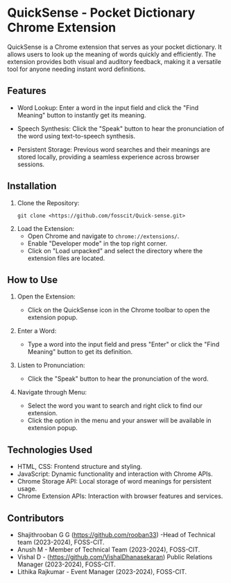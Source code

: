 # QuickSense - Pocket Dictionary Chrome Extension

QuickSense is a Chrome extension that serves as your pocket dictionary. It allows users to look up the meaning of words quickly and efficiently. The extension provides both visual and auditory feedback, making it a versatile tool for anyone needing instant word definitions.

## Features

- Word Lookup: Enter a word in the input field and click the "Find Meaning" button to instantly get its meaning.
- Speech Synthesis: Click the "Speak" button to hear the pronunciation of the word using text-to-speech synthesis.

- Persistent Storage: Previous word searches and their meanings are stored locally, providing a seamless experience across browser sessions.

## Installation

1. Clone the Repository:
   ```
   git clone <https://github.com/fosscit/Quick-sense.git>
   ```
2. Load the Extension:
   - Open Chrome and navigate to `chrome://extensions/`.
   - Enable "Developer mode" in the top right corner.
   - Click on "Load unpacked" and select the directory where the extension files are located.

## How to Use

1. Open the Extension:
   - Click on the QuickSense icon in the Chrome toolbar to open the extension popup.

2. Enter a Word:
   - Type a word into the input field and press "Enter" or click the "Find Meaning" button to get its definition.

3. Listen to Pronunciation:
   - Click the "Speak" button to hear the pronunciation of the word.

4. Navigate through Menu:
   - Select the word you want to search and right click to find our extension.
   - Click the option in the menu and your answer will be available in extension popup.

## Technologies Used

- HTML, CSS: Frontend structure and styling.
- JavaScript: Dynamic functionality and interaction with Chrome APIs.
- Chrome Storage API: Local storage of word meanings for persistent usage.
- Chrome Extension APIs: Interaction with browser features and services.

## Contributors

- Shajithrooban G G (https://github.com/rooban33) -Head of Technical team (2023-2024), FOSS-CIT.
- Anush M - Member of Technical Team (2023-2024), FOSS-CIT.
- Vishal D - (https://github.com/VishalDhanasekaran) Public Relations Manager (2023-2024), FOSS-CIT.
- Lithika Rajkumar - Event Manager (2023-2024), FOSS-CIT.



